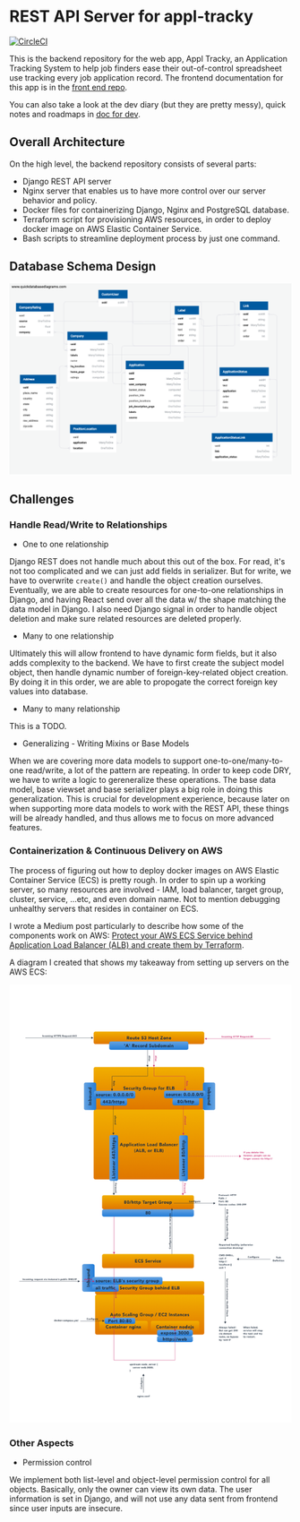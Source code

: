 # REST API Server for appl-tracky

[![CircleCI](https://circleci.com/gh/rivernews/appl-tracky-api.svg?style=shield)](https://circleci.com/gh/rivernews/appl-tracky-api)

This is the backend repository for the web app, Appl Tracky, an Application Tracking System to help job finders ease their out-of-control spreadsheet use tracking every job application record. The frontend documentation for this app is in the [front end repo](https://github.com/rivernews/appl-tracky-spa).

You can also take a look at the dev diary (but they are pretty messy), quick notes and roadmaps in [doc for dev](docs).

## Overall Architecture

On the high level, the backend repository consists of several parts: 

- Django REST API server
- Nginx server that enables us to have more control over our server behavior and policy.
- Docker files for containerizing Django, Nginx and PostgreSQL database.
- Terraform script for provisioning AWS resources, in order to deploy docker image on AWS Elastic Container Service.
- Bash scripts to streamline deployment process by just one command.

## Database Schema Design

![data model UML](docs/img/data-model-UML-03-03-v3.png)

## Challenges

### Handle Read/Write to Relationships

- One to one relationship

Django REST does not handle much about this out of the box. For read, it's not too complicated and we can just add fields in serializer. But for write, we have to overwrite `create()` and handle the object creation ourselves. Eventually, we are able to create resources for one-to-one relationships in Django, and having React send over all the data w/ the shape matching the data model in Django. I also need Django signal in order to handle object deletion and make sure related resources are deleted properly.

- Many to one relationship

Ultimately this will allow frontend to have dynamic form fields, but it also adds complexity to the backend. We have to first create the subject model object, then handle dynamic number of foreign-key-related object creation. By doing it in this order, we are able to propogate the correct foreign key values into database.

- Many to many relationship

This is a TODO.

- Generalizing - Writing Mixins or Base Models

When we are covering more data models to support one-to-one/many-to-one read/write, a lot of the pattern are repeating. In order to keep code DRY, we have to write a logic to gereneralize these operations. The base data model, base viewset and base serializer plays a big role in doing this generalization. This is crucial for development experience, because later on when supporting more data models to work with the REST API, these things will be already handled, and thus allows me to focus on more advanced features.

### Containerization & Continuous Delivery on AWS

The process of figuring out how to deploy docker images on AWS Elastic Container Service (ECS) is pretty rough. In order to spin up a working server, so many resources are involved - IAM, load balancer, target group, cluster, service, ...etc, and even domain name. Not to mention debugging unhealthy servers that resides in container on ECS.

I wrote a Medium post particularly to describe how some of the components work on AWS: [Protect your AWS ECS Service behind Application Load Balancer (ALB) and create them by Terraform](https://medium.com/@shaungc/protect-your-aws-ecs-service-behind-application-load-balancer-alb-and-create-them-by-terraform-6db816d329f7?source=friends_link&sk=a211b6bee8c4923ff7fde3e8f1f1397d).

A diagram I created that shows my takeaway from setting up servers on the AWS ECS:

![AWS diagram](docs/img/aws-diagram.png)

### Other Aspects

- Permission control

We implement both list-level and object-level permission control for all objects. Basically, only the owner can view its own data. The user information is set in Django, and will not use any data sent from frontend since user inputs are insecure.